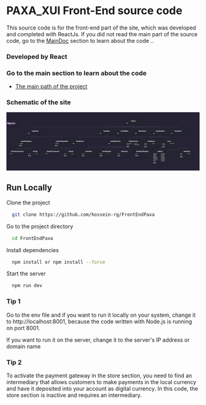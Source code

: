# PAXA_XUI Front-End source code
This source code is for the front-end part of the site, which was developed and completed with ReactJs.
If you did not read the main part of the source code, go to the [MainDoc](https://github.com/hossein-rg) section to learn about the code ..

### Developed by React




### Go to the main section to learn about the code
 - [The main path of the project](https://github.com/hossein-rg)

### Schematic of the site
![Schematic](./public/sitemap.png)


## Run Locally

Clone the project

```bash
  git clone https://github.com/hossein-rg/FrontEndPaxa
```

Go to the project directory

```bash
  cd FrontEndPaxa
```

Install dependencies

```bash
  npm install or npm install --force
```

Start the server

```bash
  npm run dev
```

### Tip 1
Go to the env file and if you want to run it locally on your system, change it to http://localhost:8001, because the code written with Node.js is running on port 8001.

If you want to run it on the server, change it to the server's IP address or domain name

### Tip 2
To activate the payment gateway in the store section, you need to find an intermediary that allows customers to make payments in the local currency and have it deposited into your account as digital currency. In this code, the store section is inactive and requires an intermediary.

